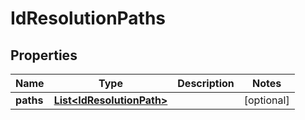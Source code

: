 
# IdResolutionPaths

## Properties
Name | Type | Description | Notes
------------ | ------------- | ------------- | -------------
**paths** | [**List&lt;IdResolutionPath&gt;**](IdResolutionPath.md) |  |  [optional]



